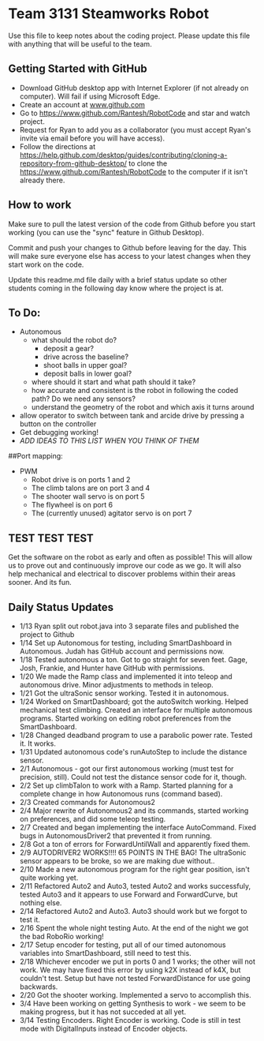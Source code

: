 # Team 3131 Steamworks Robot

Use this file to keep notes about the coding project. Please update this file with anything that will be useful to the team.

## Getting Started with GitHub

* Download GitHub desktop app with Internet Explorer (if not already on computer).  Will fail if using Microsoft Edge.
* Create an account at www.github.com
* Go to https://www.github.com/Rantesh/RobotCode and star and watch project.
* Request for Ryan to add you as a collaborator (you must accept Ryan's invite via email before you will have access).
* Follow the directions at https://help.github.com/desktop/guides/contributing/cloning-a-repository-from-github-desktop/ to clone the https://www.github.com/Rantesh/RobotCode to the computer if it isn't already there.


## How to work

Make sure to pull the latest version of the code from Github before you start working (you can use the "sync" feature in Github Desktop). 

Commit and push your changes to Github before leaving for the day. This will make sure everyone else has access to your latest changes when they start work on the code.

Update this readme.md file daily with a brief status update so other students coming in the following day know where the project is at.


## To Do:
* Autonomous
   * what should the robot do?
      * deposit a gear?
      * drive across the baseline?
      * shoot balls in upper goal?
      * deposit balls in lower goal?
   * where should it start and what path should it take?
   * how accurate and consistent is the robot in following the coded path? Do we need any sensors? 
   * understand the geometry of the robot and which axis it turns around
* allow operator to switch between tank and arcide drive by pressing a button on the controller
* Get debugging working!
* *ADD IDEAS TO THIS LIST WHEN YOU THINK OF THEM*

##Port mapping:
* PWM
   * Robot drive is on ports 1 and 2
   * The climb talons are on port 3 and 4
   * The shooter wall servo is on port 5
   * The flywheel is on port 6
   * The (currently unused) agitator servo is on port 7

## TEST TEST TEST

Get the software on the robot as early and often as possible! This will allow us to prove out and continuously improve our code as we go. It will also help mechanical and electrical to discover problems within their areas sooner. And its fun.

## Daily Status Updates
* 1/13 Ryan split out robot.java into 3 separate files and published the project to Github
* 1/14 Set up Autonomous for testing, including SmartDashboard in Autonomous.  Judah has GitHub account and permissions now.
* 1/18 Tested autonomous a ton.  Got to go straight for seven feet.  Gage, Josh, Frankie, and Hunter have GitHub with permissions.
* 1/20 We made the Ramp class and implemented it into teleop and autonomous drive. Minor adjustments to methods in teleop.
* 1/21 Got the ultraSonic sensor working.  Tested it in autonomous.
* 1/24 Worked on SmartDashboard; got the autoSwitch working.  Helped mechanical test climbing.  Created an interface for multiple autonomous programs.  Started working on editing robot preferences from the SmartDashboard.  
* 1/28 Changed deadband program to use a parabolic power rate.  Tested it.  It works.
* 1/31 Updated autonomous code's runAutoStep to include the distance sensor. 
* 2/1 Autonomous - got our first autonomous working (must test for precision, still). Could not test the distance sensor code for it, though.
* 2/2 Set up climbTalon to work with a Ramp.  Started planning for a complete change in how Autonomous runs (command based).
* 2/3 Created commands for Autonomous2
* 2/4 Major rewrite of Autonomous2 and its commands, started working on preferences, and did some teleop testing.
* 2/7 Created and began implementing the interface AutoCommand.  Fixed bugs in AutonomousDriver2 that prevented it from running.
* 2/8 Got a ton of errors for ForwardUntilWall and apparently fixed them.
* 2/9 AUTODRIVER2 WORKS!!!!  65 POINTS IN THE BAG! The ultraSonic sensor appears to be broke, so we are making due without..
* 2/10 Made a new autonomous program for the right gear position, isn't quite working yet.
* 2/11 Refactored Auto2 and Auto3, tested Auto2 and works successfuly, tested Auto3 and it appears to use Forward and ForwardCurve, but nothing else.
* 2/14 Refactored Auto2 and Auto3.  Auto3 should work but we forgot to test it.
* 2/16 Spent the whole night testing Auto.  At the end of the night we got the bad RoboRio working!
* 2/17 Setup encoder for testing, put all of our timed autonomous variables into SmartDashboard, still need to test this.
* 2/18 Whichever encoder we put in ports 0 and 1 works; the other will not work.  We may have fixed this error by using k2X instead of k4X, but couldn't test.  Setup but have not tested ForwardDistance for use going backwards.
* 2/20 Got the shooter working.  Implemented a servo to accomplish this.
* 3/4 Have been working on getting Synthesis to work - we seem to be making progress, but it has not succeded at all yet.
* 3/14 Testing Encoders.  Right Encoder is working.  Code is still in test mode with DigitalInputs instead of Encoder objects.